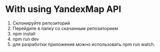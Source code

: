 # With using YandexMap API
1. Склонируйте репозиторий
2. Перейдите в папку со скачанным репозиторием
3. npm install
4. npm run dev
5. для разработки приложения можно использовать npm run watch.